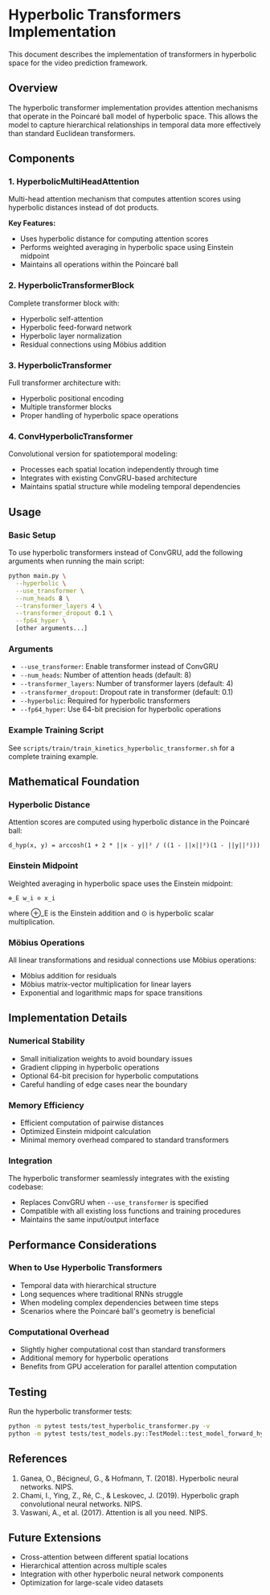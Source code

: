 # Hyperbolic Transformers Implementation

This document describes the implementation of transformers in hyperbolic space for the video prediction framework.

## Overview

The hyperbolic transformer implementation provides attention mechanisms that operate in the Poincaré ball model of hyperbolic space. This allows the model to capture hierarchical relationships in temporal data more effectively than standard Euclidean transformers.

## Components

### 1. HyperbolicMultiHeadAttention

Multi-head attention mechanism that computes attention scores using hyperbolic distances instead of dot products.

**Key Features:**
- Uses hyperbolic distance for computing attention scores
- Performs weighted averaging in hyperbolic space using Einstein midpoint
- Maintains all operations within the Poincaré ball

### 2. HyperbolicTransformerBlock

Complete transformer block with:
- Hyperbolic self-attention
- Hyperbolic feed-forward network
- Hyperbolic layer normalization
- Residual connections using Möbius addition

### 3. HyperbolicTransformer

Full transformer architecture with:
- Hyperbolic positional encoding
- Multiple transformer blocks
- Proper handling of hyperbolic space operations

### 4. ConvHyperbolicTransformer

Convolutional version for spatiotemporal modeling:
- Processes each spatial location independently through time
- Integrates with existing ConvGRU-based architecture
- Maintains spatial structure while modeling temporal dependencies

## Usage

### Basic Setup

To use hyperbolic transformers instead of ConvGRU, add the following arguments when running the main script:

```bash
python main.py \
  --hyperbolic \
  --use_transformer \
  --num_heads 8 \
  --transformer_layers 4 \
  --transformer_dropout 0.1 \
  --fp64_hyper \
  [other arguments...]
```

### Arguments

- `--use_transformer`: Enable transformer instead of ConvGRU
- `--num_heads`: Number of attention heads (default: 8)
- `--transformer_layers`: Number of transformer layers (default: 4)
- `--transformer_dropout`: Dropout rate in transformer (default: 0.1)
- `--hyperbolic`: Required for hyperbolic transformers
- `--fp64_hyper`: Use 64-bit precision for hyperbolic operations

### Example Training Script

See `scripts/train/train_kinetics_hyperbolic_transformer.sh` for a complete training example.

## Mathematical Foundation

### Hyperbolic Distance

Attention scores are computed using hyperbolic distance in the Poincaré ball:

```
d_hyp(x, y) = arccosh(1 + 2 * ||x - y||² / ((1 - ||x||²)(1 - ||y||²)))
```

### Einstein Midpoint

Weighted averaging in hyperbolic space uses the Einstein midpoint:

```
⊕_E w_i ⊙ x_i
```

where ⊕_E is the Einstein addition and ⊙ is hyperbolic scalar multiplication.

### Möbius Operations

All linear transformations and residual connections use Möbius operations:
- Möbius addition for residuals
- Möbius matrix-vector multiplication for linear layers
- Exponential and logarithmic maps for space transitions

## Implementation Details

### Numerical Stability

- Small initialization weights to avoid boundary issues
- Gradient clipping in hyperbolic operations
- Optional 64-bit precision for hyperbolic computations
- Careful handling of edge cases near the boundary

### Memory Efficiency

- Efficient computation of pairwise distances
- Optimized Einstein midpoint calculation
- Minimal memory overhead compared to standard transformers

### Integration

The hyperbolic transformer seamlessly integrates with the existing codebase:
- Replaces ConvGRU when `--use_transformer` is specified
- Compatible with all existing loss functions and training procedures
- Maintains the same input/output interface

## Performance Considerations

### When to Use Hyperbolic Transformers

- Temporal data with hierarchical structure
- Long sequences where traditional RNNs struggle
- When modeling complex dependencies between time steps
- Scenarios where the Poincaré ball's geometry is beneficial

### Computational Overhead

- Slightly higher computational cost than standard transformers
- Additional memory for hyperbolic operations
- Benefits from GPU acceleration for parallel attention computation

## Testing

Run the hyperbolic transformer tests:

```bash
python -m pytest tests/test_hyperbolic_transformer.py -v
python -m pytest tests/test_models.py::TestModel::test_model_forward_hyperbolic_transformer -v
```

## References

1. Ganea, O., Bécigneul, G., & Hofmann, T. (2018). Hyperbolic neural networks. NIPS.
2. Chami, I., Ying, Z., Ré, C., & Leskovec, J. (2019). Hyperbolic graph convolutional neural networks. NIPS.
3. Vaswani, A., et al. (2017). Attention is all you need. NIPS.

## Future Extensions

- Cross-attention between different spatial locations
- Hierarchical attention across multiple scales
- Integration with other hyperbolic neural network components
- Optimization for large-scale video datasets